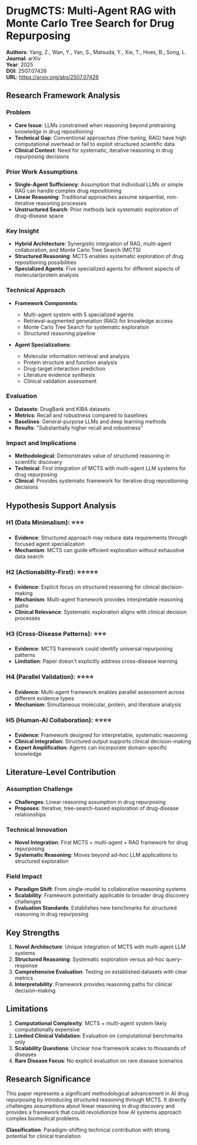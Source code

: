 # DrugMCTS: Multi-Agent RAG with Monte Carlo Tree Search for Drug Repurposing

**Authors**: Yang, Z., Wan, Y., Yan, S., Matsuda, Y., Xie, T., Hoex, B., Song, L.  
**Journal**: arXiv  
**Year**: 2025  
**DOI**: 2507.07426  
**URL**: https://arxiv.org/abs/2507.07426

## Research Framework Analysis

### Problem
- **Core Issue**: LLMs constrained when reasoning beyond pretraining knowledge in drug repositioning
- **Technical Gap**: Conventional approaches (fine-tuning, RAG) have high computational overhead or fail to exploit structured scientific data
- **Clinical Context**: Need for systematic, iterative reasoning in drug repurposing decisions

### Prior Work Assumptions
- **Single-Agent Sufficiency**: Assumption that individual LLMs or simple RAG can handle complex drug repositioning
- **Linear Reasoning**: Traditional approaches assume sequential, non-iterative reasoning processes
- **Unstructured Search**: Prior methods lack systematic exploration of drug-disease space

### Key Insight
- **Hybrid Architecture**: Synergistic integration of RAG, multi-agent collaboration, and Monte Carlo Tree Search (MCTS)
- **Structured Reasoning**: MCTS enables systematic exploration of drug repositioning possibilities
- **Specialized Agents**: Five specialized agents for different aspects of molecular/protein analysis

### Technical Approach
- **Framework Components**:
  - Multi-agent system with 5 specialized agents
  - Retrieval-augmented generation (RAG) for knowledge access
  - Monte Carlo Tree Search for systematic exploration
  - Structured reasoning pipeline

- **Agent Specializations**:
  - Molecular information retrieval and analysis
  - Protein structure and function analysis
  - Drug-target interaction prediction
  - Literature evidence synthesis
  - Clinical validation assessment

### Evaluation
- **Datasets**: DrugBank and KIBA datasets
- **Metrics**: Recall and robustness compared to baselines
- **Baselines**: General-purpose LLMs and deep learning methods
- **Results**: "Substantially higher recall and robustness"

### Impact and Implications
- **Methodological**: Demonstrates value of structured reasoning in scientific discovery
- **Technical**: First integration of MCTS with multi-agent LLM systems for drug repurposing
- **Clinical**: Provides systematic framework for iterative drug repositioning decisions

## Hypothesis Support Analysis

### H1 (Data Minimalism): ⭐⭐⭐
- **Evidence**: Structured approach may reduce data requirements through focused agent specialization
- **Mechanism**: MCTS can guide efficient exploration without exhaustive data search

### H2 (Actionability-First): ⭐⭐⭐⭐⭐
- **Evidence**: Explicit focus on structured reasoning for clinical decision-making
- **Mechanism**: Multi-agent framework provides interpretable reasoning paths
- **Clinical Relevance**: Systematic exploration aligns with clinical decision processes

### H3 (Cross-Disease Patterns): ⭐⭐⭐
- **Evidence**: MCTS framework could identify universal repurposing patterns
- **Limitation**: Paper doesn't explicitly address cross-disease learning

### H4 (Parallel Validation): ⭐⭐⭐⭐
- **Evidence**: Multi-agent framework enables parallel assessment across different evidence types
- **Mechanism**: Simultaneous molecular, protein, and literature analysis

### H5 (Human-AI Collaboration): ⭐⭐⭐⭐
- **Evidence**: Framework designed for interpretable, systematic reasoning
- **Clinical Integration**: Structured output supports clinical decision-making
- **Expert Amplification**: Agents can incorporate domain-specific knowledge

## Literature-Level Contribution

### Assumption Challenge
- **Challenges**: Linear reasoning assumption in drug repurposing
- **Proposes**: Iterative, tree-search-based exploration of drug-disease relationships

### Technical Innovation
- **Novel Integration**: First MCTS + multi-agent + RAG framework for drug repurposing
- **Systematic Reasoning**: Moves beyond ad-hoc LLM applications to structured exploration

### Field Impact
- **Paradigm Shift**: From single-model to collaborative reasoning systems
- **Scalability**: Framework potentially applicable to broader drug discovery challenges
- **Evaluation Standards**: Establishes new benchmarks for structured reasoning in drug repurposing

## Key Strengths
1. **Novel Architecture**: Unique integration of MCTS with multi-agent LLM systems
2. **Structured Reasoning**: Systematic exploration versus ad-hoc query-response
3. **Comprehensive Evaluation**: Testing on established datasets with clear metrics
4. **Interpretability**: Framework provides reasoning paths for clinical decision-making

## Limitations
1. **Computational Complexity**: MCTS + multi-agent system likely computationally expensive
2. **Limited Clinical Validation**: Evaluation on computational benchmarks only
3. **Scalability Questions**: Unclear how framework scales to thousands of diseases
4. **Rare Disease Focus**: No explicit evaluation on rare disease scenarios

## Research Significance
This paper represents a significant methodological advancement in AI drug repurposing by introducing structured reasoning through MCTS. It directly challenges assumptions about linear reasoning in drug discovery and provides a framework that could revolutionize how AI systems approach complex biomedical problems.

**Classification**: Paradigm-shifting technical contribution with strong potential for clinical translation